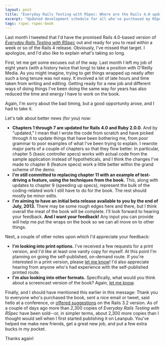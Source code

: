 ```yaml
---
layout: post
title: "Everyday Rails Testing with RSpec: Where are the Rails 4.0 updates?"
excerpt: "Updated development schedule for all who've purchased my RSpec book. Short answer: They're coming!"
tags: rspec rspec-book
---
```


Last month I tweeted that I'd have the promised Rails 4.0-based version of *[Everyday Rails Testing with RSpec](https://leanpub.com/everydayrailsrspec)* out and ready for you to read within a week or so of the Rails 4 release. Obviously, I've missed that target. I apologize, and I'd also like to explain what's taking so long.

First, let me get some excuses out of the way. Last month I left my job of eight years (with a history twice that long) to take a position with O'Reilly Media. As you might imagine, trying to get things wrapped up neatly after such a long tenure was not easy. It involved a lot of late hours and time taken from writing and editing. Getting ready for a new job and different ways of doing things I've been doing the same way for years has also reduced the time and energy I have to work on the book.

Again, I'm sorry about the bad timing, but a good opportunity arose, and I had to take it.

Let's talk about better news (for you) now:

- **Chapters 1 through 7 are updated for Rails 4.0 and Ruby 2.0.0.** And by "updated," I mean that I wrote the code from scratch and have picked through it to update things that have been bothering me, from poor grammar to poor examples of what I've been trying to explain. I rewrote major parts of a couple of chapters so that they flow better. In particular, chapter 5 (basic controller specs) works with actual code from the sample application instead of hypotheticals, and I think the changes I've made to chapter 8 (feature specs) work a little better within the grand scheme of the demo.
- **I'm still committed to replacing chapter 11 with an example of test-driving a feature, using the techniques from the book.** This, along with updates to chapter 9 (speeding up specs), represent the bulk of the coding-related work I still have to do for the book. The rest should mostly be minor edits.
- **I'm aiming to have an initial beta release available to you by the end of July, 2013.** There may be some rough edges here and there, but I think overall the meat of the book will be complete. I'll look forward to hearing your feedback. **And I want your feedback!** Any input you can provide will help me put the wraps on the book so we can all move on to other things.

Next, a couple of other notes upon which I'd appreciate your feedback:

- **I'm looking into print options.** I've received a few requests for a print version, and I'd like at least one vanity copy for myself. At this point I'm planning on going the self-published, on-demand route. If you're interested in a print version, please [let me know](/contact.html)! I'd also appreciate hearing from anyone who's had experience with the self-published printed route.
- **I'm also looking into other formats.** Specifically, what would you think about a screencast version of the book? Again, [let me know](/contact.html).

Finally, and I should have mentioned this earlier in this message: Thank you to everyone who's purchased the book, sent a nice email or tweet, said hello at a conference, or [offered suggestions](https://github.com/ruralocity/everyday_rails_rspec_rails_3_2/issues?state=open) on the Rails 3.2 version. As of a couple of days ago more than 2,300 copies of *Everyday Rails Testing with RSpec* have been sold--or, in simpler terms, about 2,300 more copies than I thought would sell when I first started publishing it on Leanpub. You've helped me make new friends, get a great new job, and put a few extra bucks in my pocket.

Thanks again!